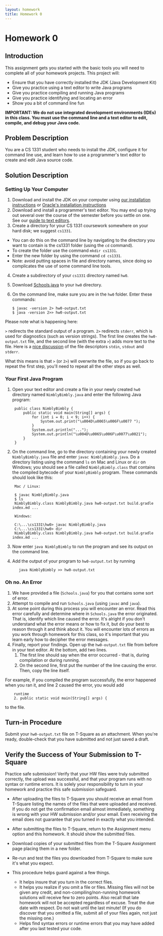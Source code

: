 ```yaml
---
layout: homework
title: Homework 0
---
```


# Homework 0

## Introduction

This assignment gets you started with the basic tools you will need to complete all of your homework projects.  This project will:

- Ensure that you have correctly installed the JDK (Java Development Kit)
- Give you practice using a text editor to write Java programs
- Give you practice compiling and running Java programs
- Give you practice identifying and locating an error
- Show you a bit of command line fun

**IMPORTANT: We do not use integrated development environments (IDEs) in this class. You must use the command line and a text editor to edit, compile, and debug your Java code.**

## Problem Description

You are a CS 1331 student who needs to install the JDK, configure it for command line use, and learn how to use a programmer's text editor to create and edit Java source code.

## Solution Description

### Setting Up Your Computer

1. Download and install the JDK on your computer using [our installation instructions](http://cs1331.gatech.edu/install-java.html) or [Oracle's installation instructions](http://docs.oracle.com/javase/8/docs/technotes/guides/install/install_overview.html)
2. Download and install a programmer's text editor.  You may end up trying out several over the course of the semester before you settle on one.  See our [guide to text editors](http://cs1331.gatech.edu/text-editors.html).
3. Create a directory for your CS 1331 coursework somewhere on your hard disk; we suggest `cs1331`.
  * You can do this on the command line by navigating to the directory you want to contain is the cs1331 folder (using the `cd` command).
  * To create the folder use the command `mkdir cs1331`.
  * Enter the new folder by using the command `cd cs1331`.
  * Note: avoid putting spaces in file and directory names, since doing so complicates the use of some command line tools.
4. Create a subdirectory of your `cs1331` directory named `hw0`.
5. Download [Schools.java](Schools.java) to your `hw0` directory.
6.  On the command line, make sure you are in the `hw0` folder. Enter these commands:

        $ javac -version 2> hw0-output.txt
        $ java -version 2>> hw0-output.txt

Please note what is happening here:

`>` redirects the standard output of a program.  `2>` redirects `stderr`, which is used for diagnostics (such as version strings).  The first line creates the `hw0-output.txt` file, and the second line (with the extra `>`) adds more text to the file. Here is a [nice discussion](http://www.jstorimer.com/blogs/workingwithcode/7766119-when-to-use-stderr-instead-of-stdout) of the file descriptors `stdin`, `stdout` and `stderr`.

What this means is that `>` (or `2>`) will overwrite the file, so if you go back to repeat the first step, you'll need to repeat all the other steps as well.

### Your First Java Program

1. Open your text editor and create a file in your newly created `hw0` directory named `NimblyBimbly.java` and enter the following Java program:

        public class NimblyBimbly {
            public static void main(String[] args) {
                for (int i = 0; i < 9; i++) {
                    System.out.print("\u004D\u0065\u006F\u0077 ");
                }
                System.out.println("...");
                System.out.println("\u004D\u0065\u006F\u0077\u0021");
            }
        }

2. On the command line, go to the directory containing your newly created `NimblyBimbly.java` file and enter `javac NimblyBimbly.java`. Do a directory listing using the command `ls` on Mac and Linux or `dir` on Windows; you should see a file called `NimblyBimbly.class` that contains the compiled bytecode of your `NimblyBimbly` program.  These commands should look like this:

        Mac / Linux:

        $ javac NimblyBimbly.java
        $ ls
        NimblyBimbly.class NimblyBimbly.java hw0-output.txt build.gradle index.md ...

        Windows:

        C:\...\cs1331\hw0> javac NimblyBimbly.java
        C:\...\cs1331\hw0> dir
        NimblyBimbly.class NimblyBimbly.java hw0-output.txt build.gradle index.md ...

3. Now enter `java NimblyBimbly` to run the program and see its output on the command line.
4. Add the output of your program to `hw0-output.txt` by running

          java NimblyBimbly >> hw0-output.txt

### Oh no. An Error

1. We have provided a file (`Schools.java`) for you that contains some sort of error.
2. Attempt to compile and run `Schools.java` (using `javac` and `java`).
3. At some point during this process you will encounter an error. Read this error carefully and determine where in `Schools.java` the error originated. That is, identify which line caused the error. It's alright if you don't understand what the error means or how to fix it, but do your best to reason through it and think about it. You will encounter lots of errors as you work through homework for this class, so it's important that you learn early how to decipher the error messages.
4. Finally, report your findings. Open up the `hw0-output.txt` file from before in your text editor. At the bottom, add two lines.
    1. The first line should say when the error occurred - that is, during compilation or during running.
    2.  On the second line, first put the number of the line causing the error. Then, copy the line itself.

For example, if you compiled the program successfully, the error happened when you ran it, and line 2 caused
the error, you would add

        runtime
        2. public static void main(String[] args) {

to the file.

## Turn-in Procedure

Submit your `hw0-output.txt` file on T-Square as an attachment.  When you're ready, double-check that you have submitted and not just saved a draft.

## Verify the Success of Your Submission to T-Square

Practice safe submission! Verify that your HW files were truly submitted correctly, the upload was successful, and that your program runs with no syntax or runtime errors. It is solely your responsibility to turn in your homework and practice this safe submission safeguard.

- After uploading the files to T-Square you should receive an email from T-Square listing the names of the files that were uploaded and received. If you do not get the confirmation email almost immediately, something is wrong with your HW submission and/or your email. Even receiving the email does not guarantee that you turned in exactly what you intended.
- After submitting the files to T-Square, return to the Assignment menu option and this homework. It should show the submitted files.
- Download copies of your submitted files from the T-Square Assignment page placing them in a new folder.
- Re-run and test the files you downloaded from T-Square to make sure it's what you expect.
- This procedure helps guard against a few things.

    - It helps insure that you turn in the correct files.
    - It helps you realize if you omit a file or files. Missing files will not be given any credit, and non-compiling/non-running homework solutions will receive few to zero points. Also recall that late homework will not be accepted regardless of excuse. Treat the due date with respect.  Do not wait until the last minute!
(If you do discover that you omitted a file, submit all of your files again, not just the missing one.)
    - Helps find syntax errors or runtime errors that you may have added after you last tested your code.
